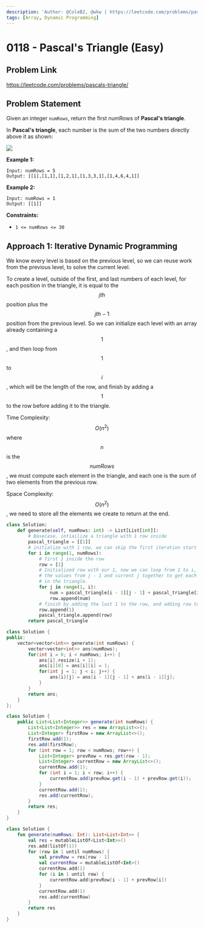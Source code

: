 ```yaml
---
description: 'Author: @ColeB2, @wkw | https://leetcode.com/problems/pascals-triangle/'
tags: [Array, Dynamic Programming]
---
```


# 0118 - Pascal's Triangle (Easy)

## Problem Link

https://leetcode.com/problems/pascals-triangle/

## Problem Statement

Given an integer `numRows`, return the first numRows of **Pascal's triangle**.

In **Pascal's triangle**, each number is the sum of the two numbers directly above it as shown:

![](https://upload.wikimedia.org/wikipedia/commons/0/0d/PascalTriangleAnimated2.gif)

**Example 1:**

```
Input: numRows = 5
Output: [[1],[1,1],[1,2,1],[1,3,3,1],[1,4,6,4,1]]
```

**Example 2:**

```
Input: numRows = 1
Output: [[1]]
```

**Constraints:**

- `1 <= numRows <= 30`

## Approach 1: Iterative Dynamic Programming

We know every level is based on the previous level, so we can reuse work from the previous level, to solve the current level.

To create a level, outside of the first, and last numbers of each level, for each position in the triangle, it is equal to the $$jth$$ position plus the $$jth - 1$$ position from the previous level. So we can initialize each level with an array already containing a $$1$$, and then loop from $$1$$ to $$i$$, which will be the length of the row, and finish by adding a $$1$$ to the row before adding it to the triangle.

Time Complexity: $$O(n^2)$$ where $$n$$ is the $$numRows$$, we must compute each element in the triangle, and each one is the sum of two elements from the previous row.

Space Complexity: $$O(n^2)$$, we need to store all the elements we create to return at the end.

<Tabs>
<TabItem value="python" label="Python">
<SolutionAuthor name="@ColeB2"/>

```py
class Solution:
    def generate(self, numRows: int) -> List[List[int]]:
        # Basecase, intiailize a triangle with 1 row inside
        pascal_triangle = [[1]]
        # initialize with 1 row, we can skip the first iteration start at 1.
        for i in range(1, numRows):
            # first 1 inside the row
            row = [1]
            # Initialized row with our 1, now we can loop from 1 to i, to add
            # the values from j - 1 and current j together to get each number
            # in the triangle.
            for j in range(1, i):
                num = pascal_triangle[i - 1][j - 1] + pascal_triangle[i - 1][j]
                row.append(num)
            # finish by adding the last 1 to the row, and adding row to the triangle
            row.append(1)
            pascal_triangle.append(row)
        return pascal_triangle
```

</TabItem>

<TabItem value="cpp" label="C++">
<SolutionAuthor name="@wkw"/>

```cpp
class Solution {
public:
    vector<vector<int>> generate(int numRows) {
        vector<vector<int>> ans(numRows);
        for(int i = 0; i < numRows; i++) {
            ans[i].resize(i + 1);
            ans[i][0] = ans[i][i] = 1;
            for(int j = 1; j < i; j++) {
                ans[i][j] = ans[i - 1][j - 1] + ans[i - 1][j];
            }
        }
        return ans;
    }
};
```

</TabItem>

<TabItem value="java" label="Java">
<SolutionAuthor name="@wkw"/>

```java
class Solution {
    public List<List<Integer>> generate(int numRows) {
        List<List<Integer>> res = new ArrayList<>();
        List<Integer> firstRow = new ArrayList<>();
        firstRow.add(1);
        res.add(firstRow);
        for (int row = 1; row < numRows; row++) {
            List<Integer> prevRow = res.get(row - 1);
            List<Integer> currentRow = new ArrayList<>();
            currentRow.add(1);
            for (int i = 1; i < row; i++) {
                currentRow.add(prevRow.get(i - 1) + prevRow.get(i));
            }
            currentRow.add(1);
            res.add(currentRow);
        }
        return res;
    }
}
```

</TabItem>

<TabItem value="kotlin" label="Kotlin">
<SolutionAuthor name="@wkw"/>

```kt
class Solution {
    fun generate(numRows: Int): List<List<Int>> {
        val res = mutableListOf<List<Int>>()
        res.add(listOf(1))
        for (row in 1 until numRows) {
            val prevRow = res[row - 1]
            val currentRow = mutableListOf<Int>()
            currentRow.add(1)
            for (i in 1 until row) {
                currentRow.add(prevRow[i - 1] + prevRow[i])
            }
            currentRow.add(1)
            res.add(currentRow)
        }
        return res
    }
}
```

</TabItem>

</Tabs>
